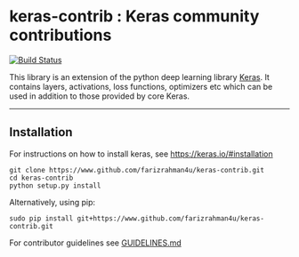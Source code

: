# keras-contrib : Keras community contributions

[![Build Status](https://travis-ci.org/farizrahman4u/keras-contrib.svg?branch=master)](https://travis-ci.org/farizrahman4u/keras-contrib)

This library is an extension of the python deep learning library [Keras](http://www.keras.io). It contains layers, activations, loss functions, optimizers etc which can be used in addition to those provided by core Keras.

---
## Installation

For instructions on how to install keras, see https://keras.io/#installation

```shell
git clone https://www.github.com/farizrahman4u/keras-contrib.git
cd keras-contrib
python setup.py install
```

Alternatively, using pip:

```shell
sudo pip install git+https://www.github.com/farizrahman4u/keras-contrib.git
```

For contributor guidelines see [GUIDELINES.md](GUIDELINES.md)
